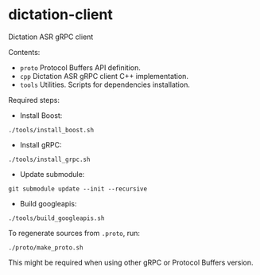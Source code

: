 # dictation-client
Dictation ASR gRPC client

Contents:  
- `proto`   Protocol Buffers API definition.  
- `cpp`     Dictation ASR gRPC client C++ implementation.  
- `tools`   Utilities. Scripts for dependencies installation.

Required steps:
- Install Boost:
```
./tools/install_boost.sh
```
- Install gRPC:
```
./tools/install_grpc.sh
```
- Update submodule:
```
git submodule update --init --recursive
```
- Build googleapis:
```
./tools/build_googleapis.sh
```

To regenerate sources from `.proto`, run:
```
./proto/make_proto.sh
```
This might be required when using other gRPC or Protocol Buffers version.
